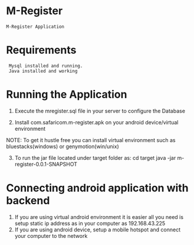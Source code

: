 # M-Register

    M-Register Application

# Requirements
     Mysql installed and running.
     Java installed and working

# Running the Application

 1. Execute the mregister.sql file in your server to configure the Database

 2. Install com.safaricom.m-register.apk on your android device/virtual environment

 NOTE: To get it hustle free you can install virtual environment such as bluestacks(windows) or genymotion(win/unix)

 3. To run the jar file located under target folder as:
	cd target
	java -jar m-register-0.0.1-SNAPSHOT

# Connecting android application with backend
1. If you are using virtual android environment it is easier all you need is setup static ip address as in your computer as
	192.168.43.225
2. If you are using android device, setup a mobile hotspot and connect your computer to the network
	

  
